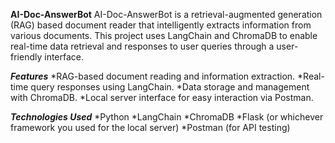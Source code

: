 **AI-Doc-AnswerBot**
AI-Doc-AnswerBot is a retrieval-augmented generation (RAG) based document reader that intelligently extracts information from various documents. This project uses LangChain and ChromaDB to enable real-time data retrieval and responses to user queries through a user-friendly interface.

_**Features**_
*RAG-based document reading and information extraction.
*Real-time query responses using LangChain.
*Data storage and management with ChromaDB.
*Local server interface for easy interaction via Postman.

_**Technologies Used**_
*Python
*LangChain
*ChromaDB
*Flask (or whichever framework you used for the local server)
*Postman (for API testing)
